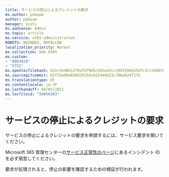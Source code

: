 ```yaml
---
title: サービスの停止によるクレジットの要求
ms.author: pebaum
author: pebaum
manager: scotv
ms.audience: Admin
ms.topic: article
ms.service: o365-administration
ROBOTS: NOINDEX, NOFOLLOW
localization_priority: Normal
ms.collection: Adm_O365
ms.custom:
- "9003020"
- "5752"
ms.openlocfilehash: 62ec3e9861270afd79d5c585ed3cc2993590e556fc3cc509bfda3e5d28850f0c
ms.sourcegitcommit: b5f7da89a650d2915dc652449623c78be6247175
ms.translationtype: HT
ms.contentlocale: ja-JP
ms.lasthandoff: 08/05/2021
ms.locfileid: "54050303"
---
```

# <a name="credit-request-due-to-a-service-outage"></a>サービスの停止によるクレジットの要求

サービスの停止によるクレジットの要求を申請するには、サービス要求を開いてください。

Microsoft 365 管理センターの[サービス正常性のページ](https://docs.microsoft.com/office365/enterprise/view-service-health)にあるインシデント ID を必ず用意してください。

要求が処理されると、停止の影響を確認するための検証が行われます。

